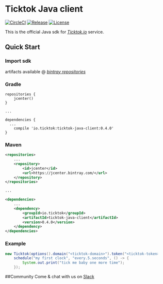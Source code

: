 # Ticktok Java client
[![CircleCI](https://circleci.com/gh/ticktok-io/ticktok-java-client.svg?style=svg)](https://circleci.com/gh/ticktok-io/ticktok-java-client)
[![Release](https://img.shields.io/github/release/ticktok-io/ticktok.js.svg)](https://github.com/ticktok-io/ticktok-java-client/releases/tag)
[![License](http://img.shields.io/:license-apache2.0-red.svg)](http://doge.mit-license.org)

This is the official Java sdk for *[Ticktok.io](https://ticktok.io/)* service.


## Quick Start

### Import sdk
artifacts available @ [*bintray repositories*](https://bintray.com/ticktok-io/maven/ticktok-java-client)

### Gradle
```
repositories {
    jcenter()
}

... 

dependencies {
  ...
    compile 'io.ticktok:ticktok-java-client:0.4.0'
}
```

### Maven
```xml
<repositories>
    ...
    <repository>
        <id>jcenter</id>
        <url>https://jcenter.bintray.com/</url>
    </repository>
</repositories>

...

<dependencies>
    ...
    <dependency>
        <groupId>io.ticktok</groupId>
        <artifactId>ticktok-java-client</artifactId>
        <version>0.4.0</version>
    </dependency>
</dependencies>

```

### Example
```java
new Ticktok(options().domain("<ticktok-domain>").token("<ticktok-token>")).
    schedule("my first clock", "every.5.seconds", () -> {
        System.out.print("tick me baby one more time");
    });
```

##Community
Come & chat with us on [Slack](https://ticktokio.slack.com/messages/CF0DYKN0Y/details/)
